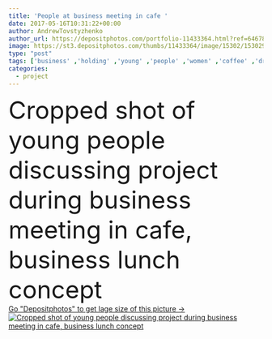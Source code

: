 ```yaml
---
title: 'People at business meeting in cafe '
date: 2017-05-16T10:31:22+00:00
author: AndrewTovstyzhenko
author_url: https://depositphotos.com/portfolio-11433364.html?ref=64678756
image: https://st3.depositphotos.com/thumbs/11433364/image/15302/153029534/api_thumb_450.jpg?forcejpeg=true
type: "post"
tags: ['business' ,'holding' ,'young' ,'people' ,'women' ,'coffee' ,'drink' ,'lunch' ,'hold' ,'cafe' ,'writing' ,'together' ,'indoors' ,'team' ,'teamwork' ,'write' ,'meeting' ,'businesspeople' ,'cups' ,'colleagues' ,'mugs' ,'coworkers' ,'discussing' ,'pens' ,'discuss' ,'notebooks' ,'Cropped' ,'businesswomen' ,'notepads' ,'coffee break' ,'smartphones' ]
categories: 
  - project
---
```

<div aling="center">
            <font size="60"> Cropped shot of young people discussing project during business meeting in cafe, business lunch concept</font>   
</div>
<div>
    <a href='https://st3.depositphotos.com/thumbs/11433364/image/15302/153029534/api_thumb_450.jpg?forcejpeg=true?ref=64678756' target=_blank > Go "Depositphotos" to get lage size of this picture ->
        <img href='https://st3.depositphotos.com/thumbs/11433364/image/15302/153029534/api_thumb_450.jpg?forcejpeg=true?ref=64678756' src='https://st3.depositphotos.com/11433364/15302/i/950/depositphotos_153029534-stock-photo-people-at-business-meeting-in.jpg?forcejpeg=true' alt='Cropped shot of young people discussing project during business meeting in cafe, business lunch concept' >
    </a>
</div>
